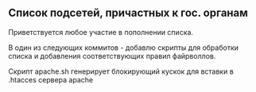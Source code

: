 ## Список подсетей, причастных к гос. органам ##
Приветствуется любое участие в пополнении списка.

В один из следующих коммитов - добавлю скрипты для обработки списка и добавления соответствующих правил файрволлов.

Скрипт apache.sh генерирует блокирующий кускок для вставки в .htacces сервера apache
